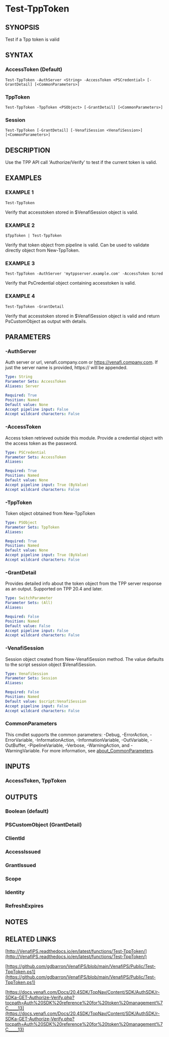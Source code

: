 # Test-TppToken

## SYNOPSIS
Test if a Tpp token is valid

## SYNTAX

### AccessToken (Default)
```
Test-TppToken -AuthServer <String> -AccessToken <PSCredential> [-GrantDetail] [<CommonParameters>]
```

### TppToken
```
Test-TppToken -TppToken <PSObject> [-GrantDetail] [<CommonParameters>]
```

### Session
```
Test-TppToken [-GrantDetail] [-VenafiSession <VenafiSession>] [<CommonParameters>]
```

## DESCRIPTION
Use the TPP API call 'Authorize/Verify' to test if the current token is valid.

## EXAMPLES

### EXAMPLE 1
```
Test-TppToken
```

Verify that accesstoken stored in $VenafiSession object is valid.

### EXAMPLE 2
```
$TppToken | Test-TppToken
```

Verify that token object from pipeline is valid.
Can be used to validate directly object from New-TppToken.

### EXAMPLE 3
```
Test-TppToken -AuthServer 'mytppserver.example.com' -AccessToken $cred
```

Verify that PsCredential object containing accesstoken is valid.

### EXAMPLE 4
```
Test-TppToken -GrantDetail
```

Verify that accesstoken stored in $VenafiSession object is valid and return PsCustomObject as output with details.

## PARAMETERS

### -AuthServer
Auth server or url, venafi.company.com or https://venafi.company.com.
If just the server name is provided, https:// will be appended.

```yaml
Type: String
Parameter Sets: AccessToken
Aliases: Server

Required: True
Position: Named
Default value: None
Accept pipeline input: False
Accept wildcard characters: False
```

### -AccessToken
Access token retrieved outside this module. 
Provide a credential object with the access token as the password.

```yaml
Type: PSCredential
Parameter Sets: AccessToken
Aliases:

Required: True
Position: Named
Default value: None
Accept pipeline input: True (ByValue)
Accept wildcard characters: False
```

### -TppToken
Token object obtained from New-TppToken

```yaml
Type: PSObject
Parameter Sets: TppToken
Aliases:

Required: True
Position: Named
Default value: None
Accept pipeline input: True (ByValue)
Accept wildcard characters: False
```

### -GrantDetail
Provides detailed info about the token object from the TPP server response as an output. 
Supported on TPP 20.4 and later.

```yaml
Type: SwitchParameter
Parameter Sets: (All)
Aliases:

Required: False
Position: Named
Default value: False
Accept pipeline input: False
Accept wildcard characters: False
```

### -VenafiSession
Session object created from New-VenafiSession method. 
The value defaults to the script session object $VenafiSession.

```yaml
Type: VenafiSession
Parameter Sets: Session
Aliases:

Required: False
Position: Named
Default value: $script:VenafiSession
Accept pipeline input: False
Accept wildcard characters: False
```

### CommonParameters
This cmdlet supports the common parameters: -Debug, -ErrorAction, -ErrorVariable, -InformationAction, -InformationVariable, -OutVariable, -OutBuffer, -PipelineVariable, -Verbose, -WarningAction, and -WarningVariable. For more information, see [about_CommonParameters](http://go.microsoft.com/fwlink/?LinkID=113216).

## INPUTS

### AccessToken, TppToken
## OUTPUTS

### Boolean (default)
### PSCustomObject (GrantDetail)
###     ClientId
###     AccessIssued
###     GrantIssued
###     Scope
###     Identity
###     RefreshExpires
## NOTES

## RELATED LINKS

[http://VenafiPS.readthedocs.io/en/latest/functions/Test-TppToken/](http://VenafiPS.readthedocs.io/en/latest/functions/Test-TppToken/)

[https://github.com/gdbarron/VenafiPS/blob/main/VenafiPS/Public/Test-TppToken.ps1](https://github.com/gdbarron/VenafiPS/blob/main/VenafiPS/Public/Test-TppToken.ps1)

[https://docs.venafi.com/Docs/20.4SDK/TopNav/Content/SDK/AuthSDK/r-SDKa-GET-Authorize-Verify.php?tocpath=Auth%20SDK%20reference%20for%20token%20management%7C_____13](https://docs.venafi.com/Docs/20.4SDK/TopNav/Content/SDK/AuthSDK/r-SDKa-GET-Authorize-Verify.php?tocpath=Auth%20SDK%20reference%20for%20token%20management%7C_____13)

